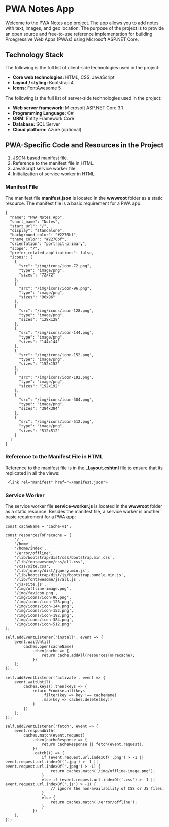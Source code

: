 # PWA Notes App
Welcome to the PWA Notes app project. The app allows you to add notes with text, images, and geo location. The purpose of the project is to provide an open source and free-to-use reference implementation for building Proegressive Web Apps (PWAs) using Microsoft ASP.NET Core.

## Technology Stack
The following is the full list of client-side technologies used in the project:
* **Core web technologies:** HTML, CSS, JavaScript
* **Layout / styling:** Bootstrap 4
* **Icons:** FontAwesome 5

The following is the full list of server-side technologies used in the project:
* **Web server framework:** Microsoft ASP.NET Core 3.1
* **Programming Language:** C#
* **ORM:** Entity Framework Core
* **Database:** SQL Server
* **Cloud platform:** Azure (optional)

## PWA-Specific Code and Resources in the Project
1. JSON-based manifest file.
2. Reference to the manifest file in HTML.
3. JavaScript service worker file.
4. Initialization of service worker in HTML.

### Manifest File
The manifest file **manifest.json** is located in the **wwwroot** folder as a static resource. The manifest file is a basic requirement for a PWA app:

```
{
  "name": "PWA Notes App",
  "short_name": "Notes",
  "start_url": "/",
  "display": "standalone",
  "background_color": "#2270bf",
  "theme_color": "#2270bf",
  "orientation": "portrait-primary",
  "scope": "/",
  "prefer_related_applications": false,
  "icons": [
    {
      "src": "/img/icons/icon-72.png",
      "type": "image/png",
      "sizes": "72x72"
    },
    {
      "src": "/img/icons/icon-96.png",
      "type": "image/png",
      "sizes": "96x96"
    },
    {
      "src": "/img/icons/icon-128.png",
      "type": "image/png",
      "sizes": "128x128"
    },
    {
      "src": "/img/icons/icon-144.png",
      "type": "image/png",
      "sizes": "144x144"
    },
    {
      "src": "/img/icons/icon-152.png",
      "type": "image/png",
      "sizes": "152x152"
    },
    {
      "src": "/img/icons/icon-192.png",
      "type": "image/png",
      "sizes": "192x192"
    },
    {
      "src": "/img/icons/icon-384.png",
      "type": "image/png",
      "sizes": "384x384"
    },
    {
      "src": "/img/icons/icon-512.png",
      "type": "image/png",
      "sizes": "512x512"
    }
  ]
}
```
### Reference to the Manifest File in HTML
Reference to the manifest file is in the **\_Layout.cshtml** file to ensure that its replicated in all the views:
```
 <link rel="manifest" href="~/manifest.json">
 ```
### Service Worker
The service worker file **service-worker.js** is located in the **wwwroot** folder as a static resource. Besides the manifest file, a service worker is another basic requirement for a PWA app:
```
const cacheName = 'cache-v1';

const resourcesToPrecache = [
    '/',
    '/home',
    '/home/index',
    '/error/offline',
    '/lib/bootstrap/dist/css/bootstrap.min.css',
    '/lib/fontawesome/css/all.css',
    '/css/site.css',
    '/lib/jquery/dist/jquery.min.js',
    '/lib/bootstrap/dist/js/bootstrap.bundle.min.js',
    '/lib/fontawesome/js/all.js',
    '/js/site.js',
    '/img/offline-image.png',
    '/img/favicon.png',
    '/img/icons/icon-96.png',
    '/img/icons/icon-128.png',
    '/img/icons/icon-144.png',
    '/img/icons/icon-152.png',
    '/img/icons/icon-192.png',
    '/img/icons/icon-384.png',
    '/img/icons/icon-512.png'
];

self.addEventListener('install', event => {
    event.waitUntil(
        caches.open(cacheName)
            .then(cache => {
                return cache.addAll(resourcesToPrecache);
            })
    );
});

self.addEventListener('activate', event => {
    event.waitUntil(
        caches.keys().then(keys => {
            return Promise.all(keys
                .filter(key => key !== cacheName)
                .map(key => caches.delete(key))
            )
        })
    );
});

self.addEventListener('fetch', event => {
    event.respondWith(
        caches.match(event.request)
            .then(cacheResponse => {
                return cacheResponse || fetch(event.request);
            })
            .catch(() => {
                if (event.request.url.indexOf('.png') > -1 || event.request.url.indexOf('.jpg') > -1 || event.request.url.indexOf('.jpeg') > -1) {
                    return caches.match('/img/offline-image.png');
                }
                else if (event.request.url.indexOf('.css') > -1 || event.request.url.indexOf('.js') > -1) {
                    // ignore the non-availability of CSS or JS files.
                }
                else {
                    return caches.match('/error/offline');
                }
            })
    );
});
```

